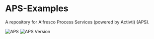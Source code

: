 # APS-Examples

A repository for Alfresco Process Services (powered by Activti) (APS).

![APS](APS.png)
![APS Version](APS-Version-1.png)
